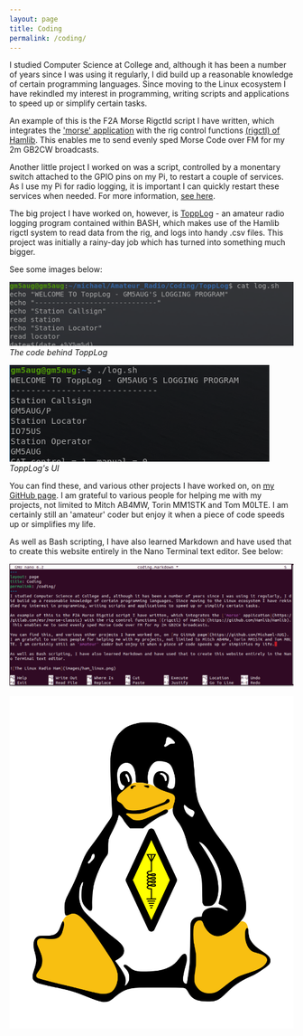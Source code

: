 ```yaml
---
layout: page
title: Coding
permalink: /coding/
---
```

I studied Computer Science at College and, although it has been a number of years since I was using it regularly, I did build up a reasonable knowledge of certain programming languages. Since moving to the Linux ecosystem I have rekindled my interest in programming, writing scripts and applications to speed up or simplify certain tasks.

An example of this is the F2A Morse Rigctld script I have written, which integrates the ['morse' application](https://gitlab.com/esr/morse-classic) with the rig control functions [(rigctl) of Hamlib](https://github.com/Hamlib/Hamlib). This enables me to send evenly sped Morse Code over FM for my 2m GB2CW broadcasts.

Another little project I worked on was a script, controlled by a monentary switch attached to the GPIO pins on my Pi, to restart a couple of services. As I use my Pi for radio logging, it is important I can quickly restart these services when needed. For more information, [see here](https://github.com/Michael-AUG/RestartLog).

The big project I have worked on, however, is [ToppLog](https://github.com/Michael-AUG/ToppLog) - an amateur radio logging program contained within BASH, which makes use of the Hamlib rigctl system to read data from the rig, and logs into handy .csv files. This project was initially a rainy-day job which has turned into something much bigger. 

See some images below:

![The code behind ToppLog](images/topplog1.png)
<br>*The code behind ToppLog*

![The UI of ToppLog](images/topplog2.png)
<br>*ToppLog's UI*

You can find these, and various other projects I have worked on, on [my GitHub page](https://github.com/Michael-AUG). I am grateful to various people for helping me with my projects, not limited to Mitch AB4MW, Torin MM1STK and Tom M0LTE. I am certainly still an 'amateur' coder but enjoy it when a piece of code speeds up or simplifies my life. 

As well as Bash scripting, I have also learned Markdown and have used that to create this website entirely in the Nano Terminal text editor. See below:

![Editing the webpage in Nano](images/bash.png)

![The Linux Radio Ham](images/ham_linux.png)
